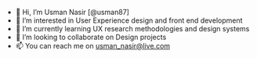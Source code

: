 - 👋 Hi, I’m Usman Nasir [@usman87]
- 👀 I’m interested in User Experience design and front end development
- 🌱 I’m currently learning UX research methodologies and design systems
- 💞️ I’m looking to collaborate on Design projects
- 📫 You can reach me on usman_nasir@live.com

<!---
usman87/usman87 is a ✨ special ✨ repository because its `README.md` (this file) appears on your GitHub profile.
You can click the Preview link to take a look at your changes.
--->
